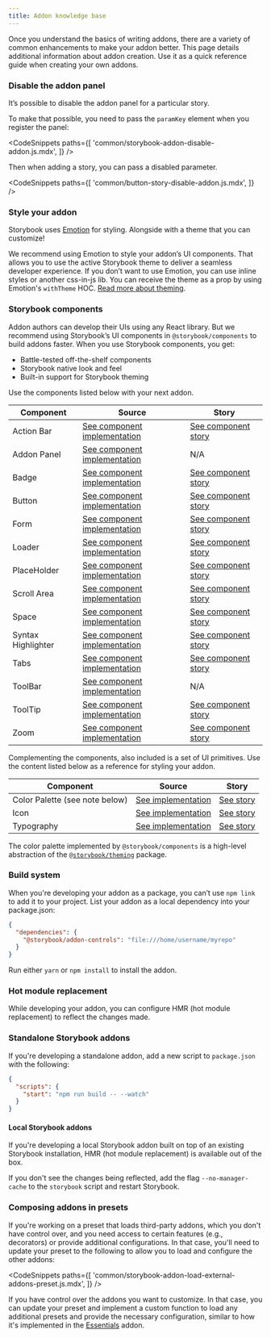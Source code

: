 ```yaml
---
title: Addon knowledge base
---
```


Once you understand the basics of writing addons, there are a variety of common enhancements to make your addon better. This page details additional information about addon creation. Use it as a quick reference guide when creating your own addons.

### Disable the addon panel

It’s possible to disable the addon panel for a particular story.

To make that possible, you need to pass the `paramKey` element when you register the panel:

<!-- prettier-ignore-start -->

<CodeSnippets
  paths={[
    'common/storybook-addon-disable-addon.js.mdx',
  ]}
/>

<!-- prettier-ignore-end -->

Then when adding a story, you can pass a disabled parameter.

<!-- prettier-ignore-start -->

<CodeSnippets
  paths={[
    'common/button-story-disable-addon.js.mdx',
  ]}
/>

<!-- prettier-ignore-end -->

### Style your addon

Storybook uses [Emotion](https://emotion.sh/docs/introduction) for styling. Alongside with a theme that you can customize!

We recommend using Emotion to style your addon’s UI components. That allows you to use the active Storybook theme to deliver a seamless developer experience.
If you don’t want to use Emotion, you can use inline styles or another css-in-js lib. You can receive the theme as a prop by using Emotion's `withTheme` HOC. [Read more about theming](../configure/theming.md).

### Storybook components

Addon authors can develop their UIs using any React library. But we recommend using Storybook’s UI components in `@storybook/components` to build addons faster. When you use Storybook components, you get:

- Battle-tested off-the-shelf components
- Storybook native look and feel
- Built-in support for Storybook theming

Use the components listed below with your next addon.

| Component          | Source                                                                                                                                          | Story                                                                                                                               |
| ------------------ | ----------------------------------------------------------------------------------------------------------------------------------------------- | ----------------------------------------------------------------------------------------------------------------------------------- |
| Action Bar         | [See component implementation](https://github.com/storybookjs/storybook/blob/master/lib/components/src/ActionBar/ActionBar.tsx)                 | [See component story](https://5a375b97f4b14f0020b0cda3-wbeulgbetj.chromatic.com/?path=/story/basics-actionbar--single-item)         |
| Addon Panel        | [See component implementation](https://github.com/storybookjs/storybook/blob/master/lib/components/src/addon-panel/addon-panel.tsx)             | N/A                                                                                                                                 |
| Badge              | [See component implementation](https://github.com/storybookjs/storybook/blob/master/lib/components/src/Badge/Badge.tsx)                         | [See component story](https://5a375b97f4b14f0020b0cda3-wbeulgbetj.chromatic.com/?path=/story/basics-badge--all-badges)              |
| Button             | [See component implementation](https://github.com/storybookjs/storybook/blob/master/lib/components/src/Button/Button.tsx)                       | [See component story](https://5a375b97f4b14f0020b0cda3-wbeulgbetj.chromatic.com/?path=/story/basics-button--all-buttons)            |
| Form               | [See component implementation](https://github.com/storybookjs/storybook/blob/master/lib/components/src/form/index.tsx)                          | [See component story](https://5a375b97f4b14f0020b0cda3-wbeulgbetj.chromatic.com/?path=/story/basics-form-button--sizes)             |
| Loader             | [See component implementation](https://github.com/storybookjs/storybook/blob/master/lib/components/src/Loader/Loader.tsx)                       | [See component story](https://5a375b97f4b14f0020b0cda3-wbeulgbetj.chromatic.com/?path=/story/basics-loader--progress-bar)           |
| PlaceHolder        | [See component implementation](https://github.com/storybookjs/storybook/blob/master/lib/components/src/placeholder/placeholder.tsx)             | [See component story](https://5a375b97f4b14f0020b0cda3-wbeulgbetj.chromatic.com/?path=/story/basics-placeholder--single-child)      |
| Scroll Area        | [See component implementation](https://github.com/storybookjs/storybook/blob/master/lib/components/src/ScrollArea/ScrollArea.tsx)               | [See component story](https://5a375b97f4b14f0020b0cda3-wbeulgbetj.chromatic.com/?path=/story/basics-scrollarea--vertical)           |
| Space              | [See component implementation](https://github.com/storybookjs/storybook/blob/master/lib/components/src/spaced/Spaced.tsx)                       | [See component story](https://5a375b97f4b14f0020b0cda3-wbeulgbetj.chromatic.com/?path=/story/basics-spaced--row)                    |
| Syntax Highlighter | [See component implementation](https://github.com/storybookjs/storybook/blob/master/lib/components/src/syntaxhighlighter/syntaxhighlighter.tsx) | [See component story](https://5a375b97f4b14f0020b0cda3-wbeulgbetj.chromatic.com/?path=/story/basics-syntaxhighlighter--bash)        |
| Tabs               | [See component implementation](https://github.com/storybookjs/storybook/blob/master/lib/components/src/tabs/tabs.tsx)                           | [See component story](https://5a375b97f4b14f0020b0cda3-wbeulgbetj.chromatic.com/?path=/story/basics-tabs--stateful-static)          |
| ToolBar            | [See component implementation](https://github.com/storybookjs/storybook/blob/master/lib/components/src/bar/bar.tsx)                             | N/A                                                                                                                                 |
| ToolTip            | [See component implementation](https://github.com/storybookjs/storybook/blob/master/lib/components/src/tooltip/Tooltip.tsx)                     | [See component story](https://5a375b97f4b14f0020b0cda3-wbeulgbetj.chromatic.com/?path=/story/basics-tooltip-tooltip--basic-default) |
| Zoom               | [See component implementation](https://github.com/storybookjs/storybook/blob/master/lib/components/src/Zoom/Zoom.tsx)                           | [See component story](https://5a375b97f4b14f0020b0cda3-wbeulgbetj.chromatic.com/?path=/story/basics-zoom--element-actual-size)      |

Complementing the components, also included is a set of UI primitives. Use the content listed below as a reference for styling your addon.

| Component                      | Source                                                                                                       | Story                                                                                                         |
| ------------------------------ | ------------------------------------------------------------------------------------------------------------ | ------------------------------------------------------------------------------------------------------------- |
| Color Palette (see note below) | [See implementation](https://github.com/storybookjs/storybook/tree/master/lib/components/src/Colors)         | [See story](https://5a375b97f4b14f0020b0cda3-wbeulgbetj.chromatic.com/?path=/story/basics-colorpalette--page) |
| Icon                           | [See implementation](https://github.com/storybookjs/storybook/blob/master/lib/components/src/icon/icons.tsx) | [See story](https://5a375b97f4b14f0020b0cda3-wbeulgbetj.chromatic.com/?path=/story/basics-icon--labels)       |
| Typography                     | [See implementation](https://github.com/storybookjs/storybook/tree/master/lib/components/src/typography)     | [See story](https://5a375b97f4b14f0020b0cda3-wbeulgbetj.chromatic.com/?path=/story/basics-typography--all)    |

<div class="aside">
The color palette implemented by <code>@storybook/components</code> is a high-level abstraction of the <a href="https://github.com/storybookjs/storybook/tree/next/code/lib/theming/src"><code>@storybook/theming</code></a> package.
</div>

### Build system

When you're developing your addon as a package, you can’t use `npm link` to add it to your project. List your addon as a local dependency into your package.json:

```json
{
  "dependencies": {
    "@storybook/addon-controls": "file:///home/username/myrepo"
  }
}
```

<div class="aside">
Run either <code>yarn</code> or <code>npm install</code> to install the addon.
</div>

### Hot module replacement

While developing your addon, you can configure HMR (hot module replacement) to reflect the changes made.

### Standalone Storybook addons

If you're developing a standalone addon, add a new script to `package.json` with the following:

```json
{
  "scripts": {
    "start": "npm run build -- --watch"
  }
}
```

#### Local Storybook addons

If you're developing a local Storybook addon built on top of an existing Storybook installation, HMR (hot module replacement) is available out of the box.

If you don't see the changes being reflected, add the flag `--no-manager-cache` to the `storybook` script and restart Storybook.

### Composing addons in presets

If you're working on a preset that loads third-party addons, which you don't have control over, and you need access to certain features (e.g., decorators) or provide additional configurations. In that case, you'll need to update your preset to the following to allow you to load and configure the other addons:

<!-- prettier-ignore-start -->

<CodeSnippets
  paths={[
    'common/storybook-addon-load-external-addons-preset.js.mdx',
  ]}
/>

<!-- prettier-ignore-end -->

If you have control over the addons you want to customize. In that case, you can update your preset and implement a custom function to load any additional presets and provide the necessary configuration, similar to how it's implemented in the [Essentials](../../addons/essentials/src/index.ts) addon.
